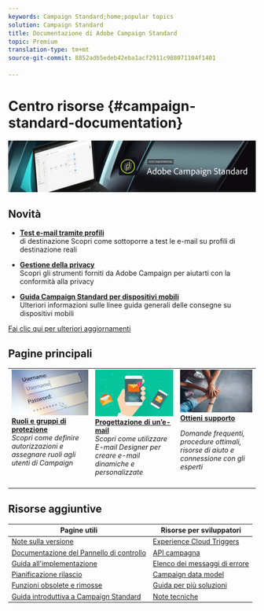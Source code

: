 ```yaml
---
keywords: Campaign Standard;home;popular topics
solution: Campaign Standard
title: Documentazione di Adobe Campaign Standard
topic: Premium
translation-type: tm+mt
source-git-commit: 8852adb5edeb42eba1acf2911c988071104f1401

---
```



# Centro risorse {#campaign-standard-documentation}

![](start/using/assets/do-not-localize/banner_acs_doc.jpg)

## Novità

* **[Test e-mail tramite profili](sending/using/testing-messages-using-target.md)**<br/>di destinazione Scopri come sottoporre a test le e-mail su profili di destinazione reali

* **[Gestione della privacy](https://helpx.adobe.com/it/campaign/kb/campaign-privacy.html)**<br/>
Scopri gli strumenti forniti da Adobe Campaign per aiutarti con la conformità alla privacy

* **[Guida Campaign Standard per dispositivi mobili](https://helpx.adobe.com/it/campaign/kb/acs-mobile.html)**<br/>
Ulteriori informazioni sulle linee guida generali delle consegne su dispositivi mobili

[Fai clic qui per ulteriori aggiornamenti](rn/using/documentation-updates.md)

## Pagine principali

<table>
<tr>
  <td valign="top">
    <a href="administration/using/about-access-management.md">
      <img alt="Ruoli" src="start/using/assets/roles.png"/>
    </a>
    <div>
    <a href="administration/using/about-access-management.md"><strong>Ruoli e gruppi di protezione</strong></a>
    </div>
    <em>Scopri come definire autorizzazioni e assegnare ruoli agli utenti di Campaign</em>
    <br>
  </td>
  <td valign="top">
    <a href="designing/using/designing-content-in-adobe-campaign.md">
      <img alt="Finestra di progettazione e-mail" src="start/using/assets/design.png" />
    </a>
    <div>
    <a href="designing/using/designing-content-in-adobe-campaign.md"><strong>Progettazione di un’e-mail</strong></a>
    </div>
    <em>Scopri come utilizzare E-mail Designer per creare e-mail dinamiche e personalizzate</em>
    <br>
  </td>
  <td valign="top">
       <img alt="Supporto" src="start/using/assets/do-not-localize/help.jpeg" />
    <div><a href="https://helpx.adobe.com/campaign/kb/ac-support.html">
    <strong>Ottieni supporto</strong></a>
    </div>
    <p><em>Domande frequenti, procedure ottimali, risorse di aiuto e connessione con gli esperti</em></p>
    <br>
  </td>
</tr>
</table>

## Risorse aggiuntive

| Pagine utili | Risorse per sviluppatori |
|---|---|
| [Note sulla versione](rn/using/release-notes.md) | [Experience Cloud Triggers](integrating/using/about-adobe-experience-cloud-triggers.md) |
| [Documentazione del Pannello di controllo](https://docs.adobe.com/content/help/it-IT/control-panel/using/control-panel-home.html) | [API campagna](api/using/about-campaign-standard-apis.md) |
| [Guida all&#39;implementazione](https://helpx.adobe.com/it/campaign/kb/campaign-standard-implementation-guide.html) | [Elenco dei messaggi di errore](https://docs.adobe.com/content/help/en/campaign-classic/technicalresources/error_messages/error_codes.html) |
| [Pianificazione rilascio](rn/using/release-planning.md) | [Campaign data model](developing/using/datamodel-introduction.md) |
| [Funzioni obsolete e rimosse](https://helpx.adobe.com/it/campaign/kb/acs-deprecated-and-removed-features.html) | [Guida per più soluzioni](integrating/using/about-campaign-integrations.md) |
| [Guida introduttiva a Campaign Standard](start/using/campaign-orchestration.md) | [Note tecniche](https://helpx.adobe.com/it/campaign/kb/acs-article-list.html) |
